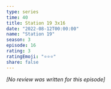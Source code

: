 ```yaml
---
type: series
time: 40
title: Station 19 3x16
date: "2022-08-12T00:00:00"
name: "Station 19"
season: 3
episode: 16
rating: 3
ratingEmoji: "⭐️⭐️⭐️"
share: false
---
```


*[No review was written for this episode]*